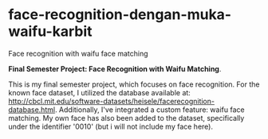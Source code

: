 # face-recognition-dengan-muka-waifu-karbit
Face recognition with waifu face matching

**Final Semester Project: Face Recognition with Waifu Matching**.


This is my final semester project, which focuses on face recognition. For the known face dataset, I utilized the database available at:
http://cbcl.mit.edu/software-datasets/heisele/facerecognition-database.html.
Additionally, I've integrated a custom feature: waifu face matching. My own face has also been added to the dataset, specifically under the identifier '0010' (but i will not include my face here).
